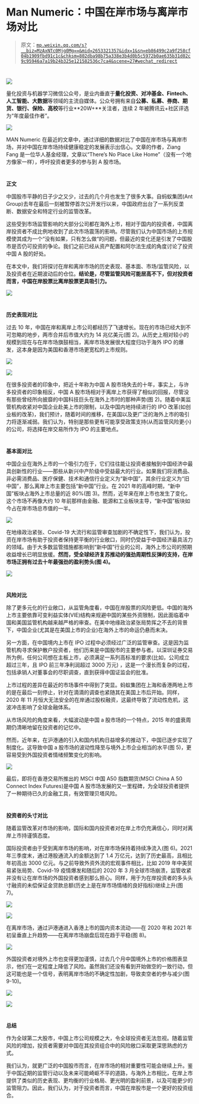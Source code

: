 # Man Numeric：中国在岸市场与离岸市场对比

> 原文：[`mp.weixin.qq.com/s?__biz=MzAxNTc0Mjg0Mg==&mid=2653321357&idx=1&sn=eb86499c2a9f258cf04b1909fbd91c1c&chksm=802dba98b75a338e3b4d0b5c5972b0ae635b31d02c9c95946a7a19b24b325e121582536c7ca4&scene=27#wechat_redirect`](http://mp.weixin.qq.com/s?__biz=MzAxNTc0Mjg0Mg==&mid=2653321357&idx=1&sn=eb86499c2a9f258cf04b1909fbd91c1c&chksm=802dba98b75a338e3b4d0b5c5972b0ae635b31d02c9c95946a7a19b24b325e121582536c7ca4&scene=27#wechat_redirect)

# 

![](img/817c601fc026ccfe2ee840069c1e016b.png)

量化投资与机器学习微信公众号，是业内垂直于**量化投资、对冲基金、Fintech、人工智能、大数据**等领域的主流自媒体。公众号拥有来自**公募、私募、券商、期货、银行、保险、高校**等行业**20W+**关注者，连续 2 年被腾讯云+社区评选为“年度最佳作者”。

![](img/b338925474169a844b027bd1cbdcdd78.png)

MAN Numeric 在最近的文章中，通过详细的数据对比了中国在岸市场与离岸市场，并对中国在岸市场持续健康稳定的发展表示出信心。文章的作者，Ziang Fang 是一位华人基金经理，文章以“There’s No Place Like Home”（没有一个地方像家一样），呼吁投资者更多的参与到 A 股市场。

# 

**正文**

中国股市平静的日子少之又少，过去的几个月也发生了很多大事。自蚂蚁集团(Ant Group)去年在最后一刻被暂停首次公开发行以来，中国政府出台了一系列反垄断、数据安全和特定行业的监管改革。

这些受到市场监管影响的大部分公司都在海外上市，相对于国内的投资者，中国离岸投资者不成比例地收到了此次市场震荡的影响。尽管我们认为中国市场的上市规模使其成为一个“没有如果，只有怎么做“的问题，但最近的变化还是引发了中国股市是否仍可投资的争论。我们之前已经从资产配置和阿尔法生成的角度讨论了投资中国 A 股的好处。

在本文中，我们将探讨在岸和离岸市场的历史表现、基本面、市场/监管风险，以及投资者在近期波动后的仓位。**结论是，尽管监管风险可能居高不下，但对投资者而言，中国在岸股票比离岸股票更具吸引力。**

![](img/1a766dc1e866c4878b9f14499b81618e.png)

# 

**历史表现对比**

过去 10 年，中国在岸和离岸上市公司都经历了飞速增长。现在的市场已经大到不可忽略的地步，两市合并后市值大约为 14 兆亿美元(图 2)。从历史上相对较小的规模到现在与在岸市场旗鼓相当，离岸市场发展很大程度归功于海外 IPO 的爆发，这本身是因为美国和香港市场更宽松的上市规则。

![](img/6ea05afddba809722692207006b04172.png)

![](img/d19c205de151dbcd65946143453c54a5.png)

在很多投资者的印象中，把近十年称为中国 A 股市场失去的十年，事实上，与许多投资者的印象相反，中国 A 股市场相对于离岸上市获得了相似的回报，尽管没有那些曾经所向披靡的中国科技巨头在海外上市时的那种声势(图 2)。随着中美监管机构收紧对中国企业赴美上市的限制，以及中国内地持续进行的 IPO 改革(如创业板的改革)，我们预计，随着时间的推移，在美国以及更广泛的海外上市的吸引力将逐渐减弱。我们认为，特别是那些更有可能享受政策支持(从而监管风险更小)的公司，将选择在岸交易所作为 IPO 的主要地点。

# 

**基本面对比**

中国企业在海外上市的一个吸引力在于，它们往往能让投资者接触到中国经济中最具创新性的行业——那些从新兴中产阶级中受益最大的行业。如果我们将消费品、非必需消费品、医疗保健、技术和通信行业定义为“新中国”，其余行业定义为“旧中国”，那么离岸上市主要包括“新中国”行业。在 2021 年的高峰时期，“新中国”板块占海外上市总量的近 80%(图 3)。然而，近年来在岸上市也发生了变化。这个市场不再像大约 10 年前那样由金融、能源和工业板块主导，“新中国”板块如今占在岸市场总市值的一半。

![](img/8e5ece34bde99d3008810c32bf2b13d2.png)

在地缘政治紧张、Covid-19 大流行和监管审查加剧的不确定性下，我们认为，投资在岸市场有助于投资者保持更平衡的行业敞口，同时仍受益于中国经济最具活力的领域。由于大多数监管措施都影响到“新中国”行业的公司，海外上市公司的预期收益增长已明显放缓。**然而，受全球经济复苏推动的强劲周期性反弹的支持，在岸市场正拥有过去十年最强劲的盈利势头(图 4)。**

![](img/e632b4c346012520c2fd19ea6220cd74.png)

# 

**风险对比**

除了更多元化的行业敞口，从监管角度看，中国在岸股票的风险更低。中国的海外上市主要依靠可变利益实体(VIE)结构来规避中国的某些外资限制，因此面临着中国和美国监管机构越来越严格的审查。在美中地缘政治紧张局势挥之不去的背景下，中国企业(尤其是在美国上市的企业)在海外上市的命运仍悬而未决。

另一方面，在中国境内上市在 IPO 过程中必须经过广泛的监管审查。这是因为监管机构寻求保护散户投资者，他们历来是中国股市的主要参与者。以深圳证券交易所为例，任何公司想在主板上市，必须满足一系列高标准的要求(比如，公司成立超过三年，且 IPO 前三年净利润超过 3000 万元) ，这是一个漫长而复杂的过程，包括承销人对董事会的尽职调查，直到获得中国证监会的批准。

上市过程的差异在最近的市场事件中得到了突显。蚂蚁集团在上海和香港两地上市的是在最后一刻停止，针对在滴滴的调查也紧随其在美国上市后开始。同样，2020 年 11 月恒大无法安全的在岸通过股权融资，这最终导致了流动性危机，这波冲击影响了全球金融体系。

从市场风险的角度来看，大幅波动是中国 a 股市场的一个特点，2015 年的盛衰周期仍清晰地留在投资者的记忆中。

然而，近年来，在沪港通的引入和国内机构日益增多的推动下，中国已逐步实现了制度化。这导致中国 a 股市场的波动性降至与境外上市企业相当的水平(图 5)，更容易受到外国投资者情绪频繁变化的影响。

![](img/5bf8323d70f6a9bf9d1f9d62d523f839.png)

最后，即将在香港交易所推出的 MSCI 中国 A50 指数期货(MSCI China A 50 Connect Index Futures)是中国 A 股市场发展的又一里程碑，为全球投资者提供了一种期待已久的金融工具，有效管理贝塔风险。

# 

**投资者的头寸对比**

随着监管改革对市场的影响，国际和国内投资者对在岸上市仍充满信心，同时对离岸上市持谨慎态度。

国际投资者由于受到离岸市场的影响，对在岸市场保持着持续净流入(图 6)。2021 年三季度末，通过港股通流入的金额达到了 1.4 万亿元，达到了历史最高，且相比年初高出 3000 亿元。与之前导致外资外流的宏观事件相比，比如 2019 年中美贸易紧张局势、Covid-19 疫情爆发和随后的 2020 年 3 月全球市场崩溃，监管收紧并没有让在岸市场的外国投资者感到那么担心。同样，用于为在岸投资者的多头头寸融资的未偿保证金贷款总额(历史上是在岸市场情绪的良好指标)继续上升(图 7)。

![](img/53e75c75cc0d533c6d5be7d7762138ff.png)

![](img/86a24c92d78359030ae5efce63054dd4.png)

在离岸市场，通过沪港通进入香港上市的国内资本流动——在 2020 年和 2021 年初呈垂直上升趋势——在离岸市场崩盘后现在趋于平稳(图 8)。

![](img/ada56e928bcff140845c1cc78fb78970.png)

外国投资者对境外上市也变得更加谨慎，过去几个月中国境外上市的价格图表显示，他们在一定程度上降低了风险。虽然我们还没有看到开始做空的一致行动，但这可能也是一个信号，表明离岸市场的不确定性加剧，导致卖空者的参与减少(图 9-10)。

![](img/6233dff3305103d7d738bbd94abcf3eb.png)

![](img/3e9c3a218f4353f70302f46aafbb219d.png)

# 

**总结**

作为全球第二大股市，中国上市公司规模之大，令全球投资者无法忽视。随着监管风险的增加，投资者需要对中国在其投资组合中的风险敞口采取更深思熟虑的方式。

我们认为，就更广泛的中国股市而言，在岸市场的相对重要性可能会继续上升。鉴于中国近期的监管行动以及未来可能崎岖不平的道路，与海外上市相比，在岸上市提供了类似的历史表现、更均衡的行业格局、更光明的盈利前景，以及可能更少的监管阻力。因此，我们认为，对于投资者而言，中国在岸股市是一个更好的投资组合。